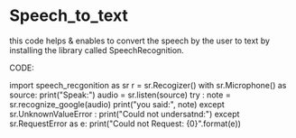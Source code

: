 # Speech_to_text
this code helps &amp; enables to convert the speech by the user to text by installing the library called SpeechRecognition.
 
CODE:

import speech_recgonition as sr
r = sr.Recogizer()
with sr.Microphone() as source:
    print("Speak:")
    audio = sr.listen(source)
try :
    note = sr.recognize_google(audio)
    print("you said:", note)
except sr.UnknownValueError :
    print("Could not undersatnd:")
except sr.RequestError as e:
    print("Could not Request: {0}".format(e))

